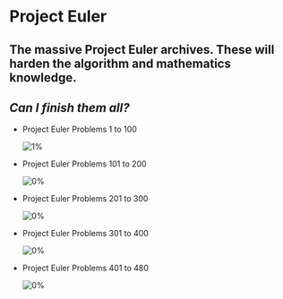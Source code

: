# Project Euler

## The massive Project Euler archives. These will harden the algorithm and mathematics knowledge.

## _Can I finish them all?_

- Project Euler Problems 1 to 100

  ![1%](https://progress-bar.dev/1/?title=Done)

- Project Euler Problems 101 to 200

  ![0%](https://progress-bar.dev/0/?title=Done)

- Project Euler Problems 201 to 300

  ![0%](https://progress-bar.dev/0/?title=Done)

- Project Euler Problems 301 to 400

  ![0%](https://progress-bar.dev/0/?title=Done)

- Project Euler Problems 401 to 480

  ![0%](https://progress-bar.dev/0/?title=Done)
